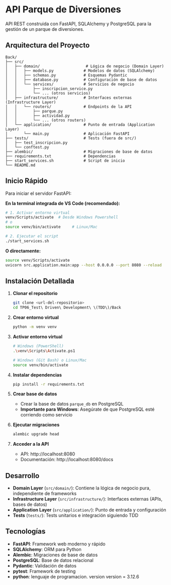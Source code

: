 # API Parque de Diversiones

API REST construida con FastAPI, SQLAlchemy y PostgreSQL para la gestión de un parque de diversiones.

## Arquitectura del Proyecto

```
Back/
├── src/
│   ├── domain/                    # Lógica de negocio (Domain Layer)
│   │   ├── models.py             # Modelos de datos (SQLAlchemy)
│   │   ├── schemas.py            # Esquemas Pydantic
│   │   ├── database.py           # Configuración de base de datos
│   │   └── services/             # Servicios de negocio
│   │       ├── inscripcion_service.py
│   │       └── ... (otros servicios)
│   ├── infrastructure/           # Interfaces externas (Infrastructure Layer)
│   │   └── routers/              # Endpoints de la API
│   │       ├── parque.py
│   │       ├── actividad.py
│   │       └── ... (otros routers)
│   └── application/              # Punto de entrada (Application Layer)
│       └── main.py               # Aplicación FastAPI
├── tests/                        # Tests (fuera de src/)
│   ├── test_inscripcion.py
│   └── conftest.py
├── alembic/                      # Migraciones de base de datos
├── requirements.txt              # Dependencias
├── start_services.sh             # Script de inicio
└── README.md
```

## Inicio Rápido

Para iniciar el servidor FastAPI:

**En la terminal integrada de VS Code (recomendado):**
```bash
# 1. Activar entorno virtual
venv/Scripts/activate  # Desde Windows Powershell
# o
source venv/bin/activate     # Linux/Mac

# 2. Ejecutar el script
./start_services.sh
```

**O directamente:**
```bash
source venv/Scripts/activate
uvicorn src.application.main:app --host 0.0.0.0 --port 8080 --reload
```

## Instalación Detallada

1. **Clonar el repositorio**
   ```bash
   git clone <url-del-repositorio>
   cd TP06_Test\ Driven\ Development\ \(TDD\)/Back
   ```

2. **Crear entorno virtual**
   ```bash
   python -m venv venv
   ```

3. **Activar entorno virtual**
   ```bash
   # Windows (PowerShell)
   .\venv\Scripts\Activate.ps1

   # Windows (Git Bash) o Linux/Mac
   source venv/bin/activate
   ```

4. **Instalar dependencias**
   ```bash
   pip install -r requirements.txt
   ```

5. **Crear base de datos**
   - Crear la base de datos `parque_db` en PostgreSQL
   - **Importante para Windows**: Asegúrate de que PostgreSQL esté corriendo como servicio

6. **Ejecutar migraciones**
   ```bash
   alembic upgrade head
   ```

7. **Acceder a la API**
   - API: http://localhost:8080
   - Documentación: http://localhost:8080/docs

## Desarrollo

- **Domain Layer** (`src/domain/`): Contiene la lógica de negocio pura, independiente de frameworks
- **Infrastructure Layer** (`src/infrastructure/`): Interfaces externas (APIs, bases de datos)
- **Application Layer** (`src/application/`): Punto de entrada y configuración
- **Tests** (`tests/`): Tests unitarios e integración siguiendo TDD

## Tecnologías

- **FastAPI**: Framework web moderno y rápido
- **SQLAlchemy**: ORM para Python
- **Alembic**: Migraciones de base de datos
- **PostgreSQL**: Base de datos relacional
- **Pydantic**: Validación de datos
- **pytest**: Framework de testing
- **python**: lenguaje de programacion. version version = 3.12.6

